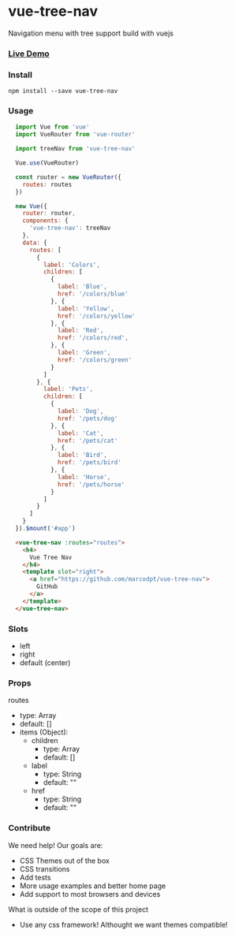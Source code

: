 # vue-tree-nav
Navigation menu with tree support build with vuejs

### [Live Demo](http://marcodpt.github.io/vue-tree-nav)

### Install
```
npm install --save vue-tree-nav
```

### Usage
```javascript
  import Vue from 'vue'
  import VueRouter from 'vue-router'

  import treeNav from 'vue-tree-nav'

  Vue.use(VueRouter)

  const router = new VueRouter({
    routes: routes
  })

  new Vue({
    router: router,
    components: {
      'vue-tree-nav': treeNav
    },
    data: {
      routes: [
        {
          label: 'Colors',
          children: [
            {
              label: 'Blue',
              href: '/colors/blue'
            }, {
              label: 'Yellow',
              href: '/colors/yellow'
            }, {
              label: 'Red',
              href: '/colors/red',
            }, {
              label: 'Green',
              href: '/colors/green'
            }
          ]
        }, {
          label: 'Pets',
          children: [
            {
              label: 'Dog',
              href: '/pets/dog'
            }, {
              label: 'Cat',
              href: '/pets/cat'
            }, {
              label: 'Bird',
              href: '/pets/bird'
            }, {
              label: 'Horse',
              href: '/pets/horse'
            }
          ]
        }
      ] 
    }
  }).$mount('#app')
```

```html
  <vue-tree-nav :routes="routes">
    <h4>
      Vue Tree Nav
    </h4>
    <template slot="right">
      <a href="https://github.com/marcodpt/vue-tree-nav">
        GitHub
      </a>
    </template>
  </vue-tree-nav>
```

### Slots
 - left
 - right
 - default (center)

### Props
routes
 - type: Array
 - default: []
 - items (Object):
   - children
     - type: Array
     - default: []
   - label
     - type: String
     - default: ""
   - href
     - type: String
     - default: ""

### Contribute
We need help! Our goals are:
 - CSS Themes out of the box
 - CSS transitions
 - Add tests
 - More usage examples and better home page
 - Add support to most browsers and devices

What is outside of the scope of this project
 - Use any css framework! Althought we want themes compatible!

